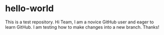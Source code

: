 # hello-world
This is a test repository.
Hi Team,
I am a novice GitHub user and eager to learn GitHub.
I am testing how to make changes into a new branch.
Thanks!
